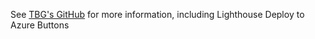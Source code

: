 See [TBG's GitHub](https://github.com/BerndtGroup?view_as=public) for more information, including Lighthouse Deploy to Azure Buttons
